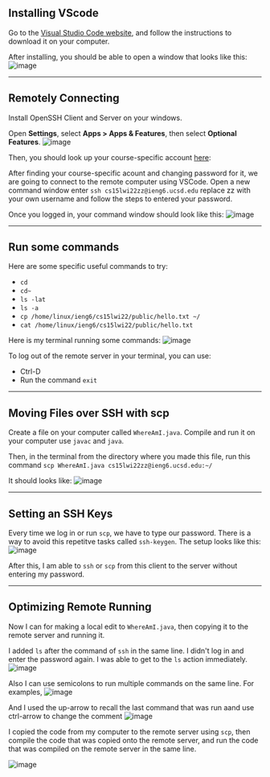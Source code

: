 ## Installing VScode
Go to the [Visual Studio Code website](https://code.visualstudio.com/), and follow the instructions to download it on your computer. 

After installing, you should be able to open a window that looks like this:
![image](vscode.png)

---
## Remotely Connecting
Install OpenSSH Client and Server on your windows.

Open **Settings**, select **Apps > Apps & Features**, then select **Optional Features**.
![image](OpenSSH.png)

Then, you should look up your course-specific account [here](https://sdacs.ucsd.edu/~icc/index.php):

After finding your course-specific acount and changing password for it, we are going to connect to the remote computer using VSCode. Open a new command window enter `ssh cs15lwi22zz@ieng6.ucsd.edu` replace zz with your own username and follow the steps to entered your password. 

Once you logged in, your command window should look like this:
![image](connect.png)

---
## Run some commands
Here are some specific useful commands to try:
* `cd`
* `cd~`
* `ls -lat`
* `ls -a`
* `cp /home/linux/ieng6/cs15lwi22/public/hello.txt ~/`
* `cat /home/linux/ieng6/cs15lwi22/public/hello.txt`

Here is my terminal running some commands:
![image](commands.png)

To log out of the remote server in your terminal, you can use:

* Ctrl-D
* Run the command `exit`

---
## Moving Files over SSH with scp
Create a file on your computer called `WhereAmI.java`. Compile and run it on your computer use `javac` and `java`.

Then, in the terminal from the directory where you made this file, run this command
`scp WhereAmI.java cs15lwi22zz@ieng6.ucsd.edu:~/`

It should looks like:
![image](scp.png)

---
## Setting an SSH Keys
Every time we log in or run `scp`, we have to type our password. There is a way to avoid this repetitve tasks called `ssh-keygen`.
The setup looks like this:
![image](key.png)

After this, I am able to `ssh` or `scp` from this client to the server without entering my password.

---
## Optimizing Remote Running

 Now I can for making a local edit to `WhereAmI.java`, then copying it to the remote server and running it.

I added `ls` after the command of `ssh` in the same line. I didn't log in and enter the password again. I was able to get to the `ls` action immediately.
 ![image](running.png)

 Also I can use semicolons to run multiple commands on the same line. For examples,
 ![image](running2.png)

And I used the up-arrow  to recall the last command that was run aand use ctrl-arrow to change the comment
![image](running3.png)

I copied the code from my computer to the remote server using `scp`, then compile the code that was copied onto the remote server, and run the code that was compiled on the remote server in the same line.

![image](part7.png)